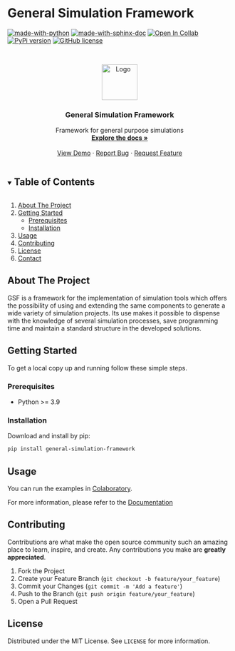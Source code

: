 # General Simulation Framework

<!-- PROJECT SHIELDS -->

[![made-with-python](https://img.shields.io/badge/Made%20with-Python-1f425f.svg)](https://www.python.org/)
[![made-with-sphinx-doc](https://img.shields.io/badge/Made%20with-Sphinx-1f425f.svg)](https://www.sphinx-doc.org/)
[![Open In Collab](https://colab.research.google.com/assets/colab-badge.svg)](https://colab.research.google.com/drive/1tJOnpvKK9jZRpqFwAezlwRv1eRthU0tP?usp=sharing)
[![PyPi version](https://badgen.net/pypi/v/general-simulation-framework/)](https://pypi.org/project/general-simulation-framework/)
[![GitHub license](https://img.shields.io/github/license/Naereen/StrapDown.js.svg)](https://github.com/RolandoAndrade/general-simulation-framework/blob/master/LICENSE)




<!-- PROJECT LOGO -->
<br />
<p align="center">
  <a href="https://github.com/RolandoAndrade/general-simulation-framework/">
    <img src="https://avatars.githubusercontent.com/u/85317571" alt="Logo" width="80" height="80">
  </a>

  <h3 align="center">General Simulation Framework</h3>

  <p align="center">
    Framework for general purpose simulations
    <br />
    <a href="https://rolandoandrade.github.io/general-simulation-framework/"><strong>Explore the docs »</strong></a>
    <br />
    <br />
    <a href="https://colab.research.google.com/drive/1tJOnpvKK9jZRpqFwAezlwRv1eRthU0tP?usp=sharing">View Demo</a>
    ·
    <a href="https://github.com/RolandoAndrade/general-simulation-framework/issues">Report Bug</a>
    ·
    <a href="https://github.com/RolandoAndrade/general-simulation-framework/issues">Request Feature</a>
  </p>




<!-- TABLE OF CONTENTS -->
<details open="open">
  <summary><h2 style="display: inline-block">Table of Contents</h2></summary>
  <ol>
    <li>
      <a href="#about-the-project">About The Project</a>
    </li>
    <li>
      <a href="#getting-started">Getting Started</a>
      <ul>
        <li><a href="#prerequisites">Prerequisites</a></li>
        <li><a href="#installation">Installation</a></li>
      </ul>
    </li>
    <li><a href="#usage">Usage</a></li>
    <li><a href="#contributing">Contributing</a></li>
    <li><a href="#license">License</a></li>
    <li><a href="#contact">Contact</a></li>
  </ol>
</details>



<!-- ABOUT THE PROJECT -->
## About The Project

GSF is a framework for the implementation of simulation tools which offers the possibility 
of using and extending the same components to generate a wide variety of simulation projects. 
Its use makes it possible to dispense with the knowledge of several simulation processes, 
save programming time and maintain a standard structure in the developed solutions.

<!-- GETTING STARTED -->
## Getting Started

To get a local copy up and running follow these simple steps.

### Prerequisites

* Python >= 3.9

### Installation

Download and install by pip:

   ```sh
   pip install general-simulation-framework
   ```



<!-- USAGE EXAMPLES -->
## Usage
You can run the examples in [Colaboratory](https://colab.research.google.com/drive/1tJOnpvKK9jZRpqFwAezlwRv1eRthU0tP?usp=sharing).

For more information, please refer to the [Documentation](https://example.com)


<!-- CONTRIBUTING -->
## Contributing

Contributions are what make the open source community such an amazing place to learn, inspire, and create. Any contributions you make are **greatly appreciated**.

1. Fork the Project
2. Create your Feature Branch (`git checkout -b feature/your_feature`)
3. Commit your Changes (`git commit -m 'Add a feature'`)
4. Push to the Branch (`git push origin feature/your_feature`)
5. Open a Pull Request

<!-- LICENSE -->
## License

Distributed under the MIT License. See `LICENSE` for more information.
